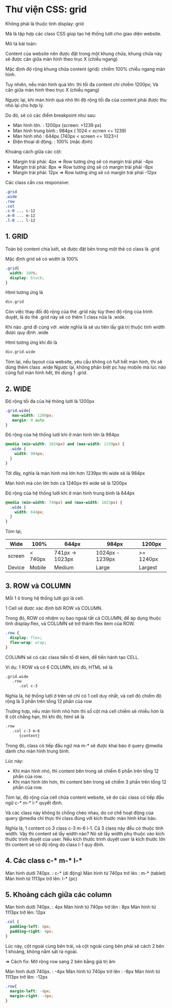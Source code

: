 # Thư viện CSS: grid
Không phải là thuộc tính display: grid

Mà là tập hợp các class CSS giúp tạo hệ thống lưới cho giao diện website.

Mô tả bài toán:

Content của website nên được đặt trong một khung chứa, khung chứa này sẽ được căn giữa màn hình theo trục X (chiều ngang)

Mặc định độ rộng khung chứa content (grid): chiếm 100% chiều ngang màn hình.

Tuy nhiên, nếu màn hình quá lớn: thì tối đa content chỉ chiếm 1200px; Và căn giữa màn hình theo trục X (chiều ngang)

Ngược lại, khi màn hình quá nhỏ thì độ rộng tối đa của content phải được thu nhỏ lại cho hợp lý.

Do đó, sẽ có các điểm breakpoint như sau:

- Màn hình lớn.       : 1200px (screen: >1239 px)
- Màn hình trung bình : 984px ( 1024 < scrren <= 1239)
- Màn hình nhỏ        : 644px (740px < screen <= 1023>)
- Điện thoại di động. : 100% (mặc định)

Khoảng cách giữa các cột: 
- Margin trái phải: 4px => Row tương ứng sẽ có margin trái phải -4px
- Margin trái phải: 8px => Row tương ứng sẽ có margin trái phải -8px
- Margin trái phải: 12px => Row tương ứng sẽ có margin trái phải -12px

Các class cần css responsive:
```scss
.grid
.wide
.row
.col
.c-0 ... c-12
.m-0 ... m-12
.l-0 ... l-12
```

## 1. GRID

Toàn bộ content chia lưới, sẽ được đặt bên trong một thẻ có class là .grid

Mặc định grid sẽ có width là 100% 
```scss
.grid{
  width: 100%;
  display: block;
}
```
Html tương ứng là 
```html
div.grid
```
Còn việc thay đổi độ rộng của thẻ .grid này tùy theo độ rộng của trình duyệt, là do thẻ .grid này sẽ có thêm 1 class nữa là .wide.

Khi nào .grid đi cùng với .wide nghĩa là sẽ ưu tiên lấy giá trị thuộc tính width được quy định .wide

Html tương ứng khi đó là
```html
div.grid.wide
```
Tóm lại, nếu layout của website, yêu cầu không có full hết màn hình, thì sẽ dùng thêm class .wide
Ngược lại, không phân biệt pc hay mobile mà lúc nào cũng full màn hình hết, thì dùng 1 .grid.

## 2. WIDE
Độ rộng tối đa của hệ thông lưới là 1200px
```scss
.grid.wide{
   max-width: 1200px;
   margin: 0 auto
}
```
Độ rộng của hệ thống lưới khi ở màn hình lớn là 984px
```scss
@media (min-width: 1024px) and (max-width: 1239px) {
  .wide {
    width: 984px;
  }
}
```
Tới đây, nghĩa là màn hình mà lớn hơn 1239px thì wide sẽ là 984px

Màn hình mà còn lớn hơn cả 1240px thì wide sẽ là 1200px

Độ rộng của hệ thống lưới khi ở màn hình trung bình là 644px
```scss
@media (min-width: 740px) and (max-width: 1023px) {
  .wide {
    width: 644px;
  }
}
```
Tóm lại;

Wide  | 100%  | 644px  | 984px  | 1200px
------------- | ------------- | ------------- | ------------- | -------------
screen  | < 740px  | 741px -> 1023px  | 1024px - 1239px  | >= 1240px
Device  | Mobile  | Medium  | Large  | Largest

## 3. ROW và COLUMN
Mỗi 1 ô trong hệ thống lưới gọi là cell.

1 Cell sẽ được xác định bởi ROW và COLUMN.

Trong đó, ROW có nhiệm vụ bao ngoài tất cả COLUMN, để áp dụng thuộc tính display:flex, và COLUMN sẽ trở thành flex item của ROW.
```scss
.row {
  display: flex;
  flex-wrap: wrap;
}
```
COLUMN sẽ có các class tiền tố đi kèm, để tiến hành tạo CELL.

Ví dụ:
1 ROW và có 6 COLUMN, khi đó, HTML sẽ là 

```html
.grid.wide 
   .row
      .col c-3
```
Nghĩa là, hệ thống lưới ở trên sẽ chỉ có 1 cell duy nhất, và cell đó chiếm độ rộng là 3 phần trên tổng 12 phần của row

Trường hợp, nếu màn hình nhỏ hơn thì số cột mà cell chiếm sẽ nhiều hơn là 6 cột chẳng hạn, thì khi đó, html sẽ là
```html
.row 
   .col c-3 m-6
      {content}
```
Trong đó, class có tiếp đầu ngữ mà m-* sẽ được khai báo ở query @media dành cho màn hình trung bình.

Lúc này:
- Khi màn hình nhỏ, thì content bên trong sẽ chiếm 6 phần trên tổng 12 phần của row.
- Khi màn hình lớn hơn, thì content bên trong sẽ chiếm 3 phần trên tổng 12 phần của row.

Tóm lại, độ rộng của cell chứa content website, sẽ do các class có tiếp đầu ngữ c-* m-* l-* quyết định.

Và các class này không bị chồng chéo nhau, do cơ chế hoạt động của query @media chỉ thực thi class đúng với kích thước màn hình khai báo.

Nghĩa là, 1 content có 3 class c-3 m-6 l-1. Cả 3 class này đều có thuộc tính width. Vậy thì content sẽ lấy width nào? Nó sẽ lấy width phụ thuộc vào kích thước trình duyệt của user. Nếu kích thước trình duyệt user là kích thước lớn thì content sẽ có độ rộng do class l-1 quy định.


## 4. Các class c-* m-* l-*
Màn hình dưới 740px.      : c-* (di động)
Màn hình từ 740px trở lên : m-* (tablet)
Màn hình từ 1113px trở lên: l-* (pc)

## 5. Khoảng cách giữa các column 
Màn hình dưới 740px.      : 4px 
Màn hình từ 740px trở lên : 8px 
Màn hình từ 1113px trở lên: 12px
```scss
.col {
  padding-left: 4px;
  padding-right: 4px;
}
```

Lúc này, cột ngoài cùng bên trái, và cột ngoài cùng bên phải sẽ cách 2 bên 1 khoảng, không nằm sát ra ngoài.

=> Cách fix: Mở rộng row sang 2 bên bằng giá trị âm

Màn hình dưới 740px.      : -4px 
Màn hình từ 740px trở lên : -8px 
Màn hình từ 1113px trở lên: -12px
```scss
.row{
  margin-left: -4px;
  margin-right: -4px;
}
```








